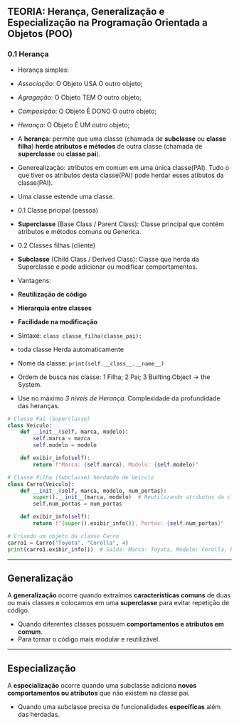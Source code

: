 ## TEORIA: Herança, Generalização e Especialização na Programação Orientada a Objetos (POO)  
### 0.1 Herança  
- Herança simples: 

+ *Associação*: O Objeto USA O outro objeto; 
+ *Agragação*: O Objeto TEM O outro objeto; 
+ *Composição*: O Objeto É DONO O outro objeto; 

+ *Herança*: O Objeto É UM outro objeto; 
- A **herança**: permite que uma classe (chamada de **subclasse** ou **classe filha**) **herde atributos e métodos** de outra classe (chamada de **superclasse** ou **classe pai**).  
- Generealização: atributos em comum em uma única classe(PAI). Tudo o que tiver os atributos desta classe(PAI) pode herdar esses atibutos da classe(PAI).
- Uma classe estende uma classe. 

- 0.1 Classe pricipal (pessoa)
+ **Superclasse** (Base Class / Parent Class): Classe principal que contém atributos e métodos comuns ou Generica.

- 0.2 Classes filhas (cliente)
+ **Subclasse** (Child Class / Derived Class): Classe que herda da Superclasse e pode adicionar ou modificar comportamentos.

- Vantagens:  
- **Reutilização de código**
- **Hierarquia entre classes**
- **Facilidade na modificação**  

- Sintaxe: ``class classe_filha(classe_pai):``
- toda classe Herda automaticamente 
- Nome da classe: ``print(self.__class__.__name__)``
- Ordem de busca nas classe: 1 Filha; 2 Pai;  3 Builting.Object -> the System.

- Use no máximo *3 níveis de Herança*. Complexidade da profundidade das heranças. 

```python
# Classe Pai (Superclasse)
class Veiculo:
    def __init__(self, marca, modelo):
        self.marca = marca
        self.modelo = modelo

    def exibir_info(self):
        return f"Marca: {self.marca}, Modelo: {self.modelo}"

# Classe Filha (Subclasse) herdando de Veiculo
class Carro(Veiculo):
    def __init__(self, marca, modelo, num_portas):
        super().__init__(marca, modelo)  # Reutilizando atributos da classe pai
        self.num_portas = num_portas

    def exibir_info(self):
        return f"{super().exibir_info()}, Portas: {self.num_portas}"

# Criando um objeto da classe Carro
carro1 = Carro("Toyota", "Corolla", 4)
print(carro1.exibir_info())  # Saída: Marca: Toyota, Modelo: Corolla, Portas: 4
```
---
## Generalização  
A **generalização** ocorre quando extraímos **características comuns** de duas ou mais classes e colocamos em uma **superclasse** para evitar repetição de código.  
- Quando diferentes classes possuem **comportamentos e atributos em comum**.  
- Para tornar o código mais modular e reutilizável.  
---
## Especialização  
A **especialização** ocorre quando uma subclasse adiciona **novos comportamentos ou atributos** que não existem na classe pai.  
- Quando uma subclasse precisa de funcionalidades **específicas** além das herdadas.  


